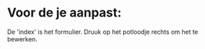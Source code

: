 # Voor de je aanpast:
De 'index' is het formulier. Druuk op het potloodje rechts om het te bewerken.
